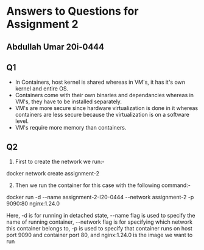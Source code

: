 # Answers to Questions for Assignment 2
## Abdullah Umar 20i-0444

## Q1

- In Containers, host kernel is shared whereas in VM's, it has it's own kernel and entire OS.
- Containers come with their own binaries and dependancies whereas in VM's, they have to be installed separately.
- VM's are more secure since hardware virtualization is done in it whereas containers are less secure because the virtualization is on a software level.
- VM's require more memory than containers.


## Q2

1. First to create the network we run:-

docker network create assignment-2

2. Then we run the container for this case with the following command:-

docker run -d --name assignment-2-I20-0444 --network assignment-2 -p 9090:80 nginx:1.24.0

Here, -d is for running in detached state, --name flag is used to specify the name of running container, --network flag is for specifying which network this container belongs to, -p is used to specify that container runs on host port 9090 and container port 80, and nginx:1.24.0 is the image we want to run